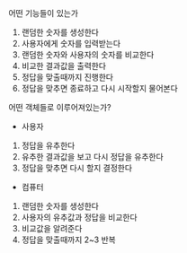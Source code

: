 어떤 기능들이 있는가

1. 랜덤한 숫자를 생성한다
2. 사용자에게 숫자를 입력받는다
3. 랜덤한 숫자와 사용자의 숫자를 비교한다
4. 비교한 결과값을 출력한다
5. 정답을 맞출때까지 진행한다
6. 정답을 맞추면 종료하고 다시 시작할지 물어본다

어떤 객체들로 이루어져있는가?

- 사용자

1. 정답을 유추한다
2. 유추한 결과값을 보고 다시 정답을 유추한다
3. 정답을 맞추면 다시 할지 결정한다

- 컴퓨터

1. 랜덤한 숫자를 생성한다
2. 사용자의 유추값과 정답을 비교한다
3. 비교값을 알려준다
4. 정답을 맞출때까지 2~3 반복
